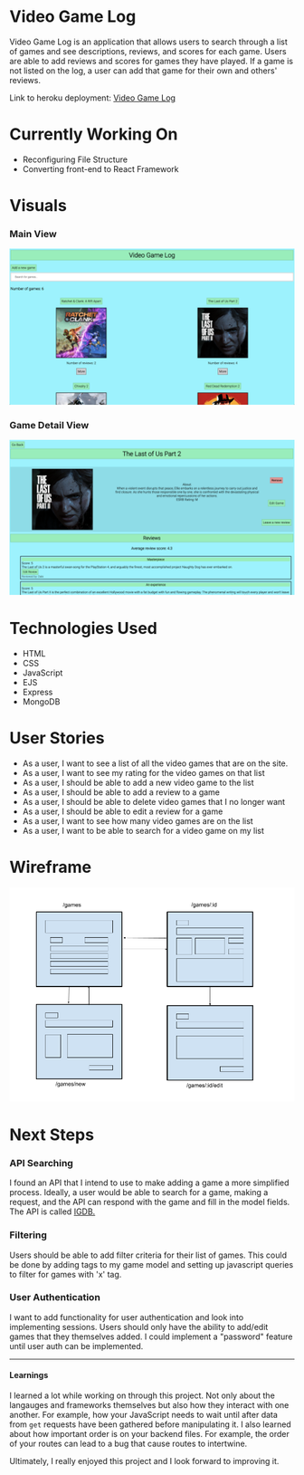 # Video Game Log

Video Game Log is an application that allows users to search through a list of  games and see descriptions, reviews, and scores for each game. Users are able to add reviews and scores for games they have played. If a game is not listed on the log, a user can add that game for their own and others' reviews.

Link to heroku deployment: [Video Game Log](https://vglog.herokuapp.com/games)

# Currently Working On
 - Reconfiguring File Structure
 - Converting front-end to React Framework

 # Visuals

### Main View
![Main View](./public/main_screen.png)

### Game Detail View
![Main View gif](./public/details_screen.png)

 # Technologies Used
  - HTML
  - CSS
  - JavaScript
  - EJS
  - Express
  - MongoDB

 # User Stories

 - As a user, I want to see a list of all the video games that are on the site.
 - As a user, I want to see my rating for the video games on that list
 - As a user, I should be able to add a new video game to the list
 - As a user, I should be able to add a review to a game
 - As a user, I should be able to delete video games that I no longer want
 - As a user, I should be able to edit a review for a game
 - As a user, I want to see how many video games are on the list
 - As a user, I want to be able to search for a video game on my list



 # Wireframe

![Main Wireframe](./public/project_2_wireframe.png)

 # Next Steps

 ### API Searching
 I found an API that I intend to use to make adding a game a more simplified process. Ideally, a user would be able to search for a game, making a request, and the API can respond with the game and fill in the model fields. The API is called [IGDB.](https://api-docs.igdb.com/#about)

 ### Filtering
 Users should be able to add filter criteria for their list of games. This could be done by adding tags to my game model and setting up javascript queries to filter for games with 'x' tag.

 ### User Authentication
 I want to add functionality for user authentication and look into implementing sessions. Users should only have the ability to add/edit games that they themselves added. I could implement a "password" feature until user auth can be implemented.


------------

#### Learnings
I learned a lot while working on through this project. Not only about the langauges and frameworks themselves but also how they interact with one another. For example, how your JavaScript needs to wait until after data from `get` requests have been gathered before manipulating it. I also learned about how important order is on your backend files. For example, the order of your routes can lead to a bug that cause routes to intertwine. 

Ultimately, I really enjoyed this project and I look forward to improving it.